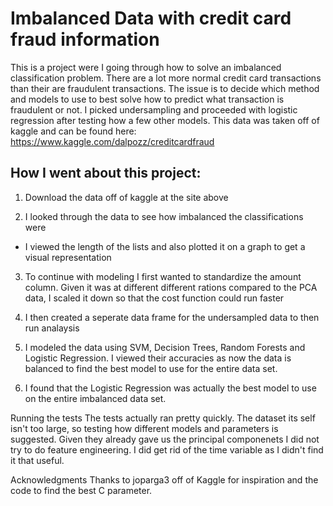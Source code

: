 # Imbalanced Data with credit card fraud information 
This is a project were I going through how to solve an imbalanced classification problem. There are a lot more normal credit card transactions than their are fraudulent transactions. The issue is to decide which method and models to use to best solve how to predict what transaction is fraudulent or not. I picked undersampling and proceeded with logistic regression after testing how a few other models. This data was taken off of kaggle and can be found here: https://www.kaggle.com/dalpozz/creditcardfraud


## How I went about this project: 

1) Download the data off of kaggle at the site above

2) I looked through the data to see how imbalanced the classifications were
  - I viewed the length of the lists and also plotted it on a graph to get a visual representation
  
3) To continue with modeling I first wanted to standardize the amount column. Given it was at different different rations compared to the PCA data, I scaled it down so that the cost function could run faster 

4) I then created a seperate data frame for the undersampled data to then run analaysis

5) I modeled the data using SVM, Decision Trees, Random Forests and Logistic Regression. I viewed their accuracies as now the data is balanced to find the best model to use for the entire data set. 

6) I found that the Logistic Regression was actually the best model to use on the entire imbalanced data set.

Running the tests
The tests actually ran pretty quickly. The dataset its self isn't too large, so testing how different models and parameters is suggested. Given they already gave us the principal componenets I did not try to do feature engineering. I did get rid of the time variable as I didn't find it that useful.

Acknowledgments
Thanks to joparga3 off of Kaggle for inspiration and the code to find the best C parameter. 
